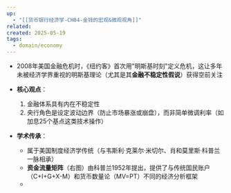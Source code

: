 ```yaml
---
up:
  - "[[货币银行经济学-CH04-金钱的宏观&微观视角]]"
related: 
created: 2025-05-19
tags:
  - domain/economy
---
```

- 2008年美国金融危机时，《纽约客》首次用"明斯基时刻"定义危机，这让多年未被经济学界重视的明斯基理论（尤其是其**金融不稳定性假说**）获得空前关注
    
- **核心观点**：
    
    1. 金融体系具有内在不稳定性
    2. 央行角色是设定波动边界（防止市场暴涨或崩盘），而非简单微调利率（如加息25个基点这类技术操作）
- **学术传承**：
    
    - 属于美国制度经济学传统（与韦斯利·克莱尔·米切尔、肖和莫里斯·科普兰一脉相承）
    - **资金流量矩阵**（右图）由科普兰1952年提出，提供了与传统国民账户（C+I+G+X-M）和货币数量论（MV=PT）不同的经济分析框架
    - 